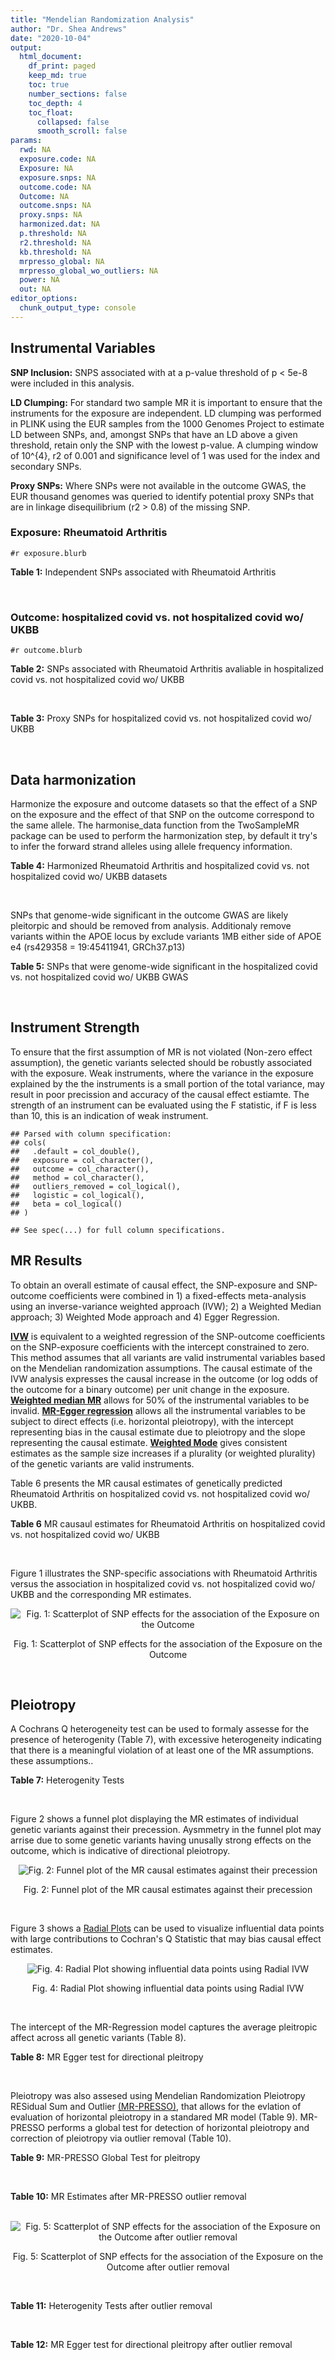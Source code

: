 ```yaml
---
title: "Mendelian Randomization Analysis"
author: "Dr. Shea Andrews"
date: "2020-10-04"
output:
  html_document:
    df_print: paged
    keep_md: true
    toc: true
    number_sections: false
    toc_depth: 4
    toc_float:
      collapsed: false
      smooth_scroll: false
params:
  rwd: NA
  exposure.code: NA
  Exposure: NA
  exposure.snps: NA
  outcome.code: NA
  Outcome: NA
  outcome.snps: NA
  proxy.snps: NA
  harmonized.dat: NA
  p.threshold: NA
  r2.threshold: NA
  kb.threshold: NA
  mrpresso_global: NA
  mrpresso_global_wo_outliers: NA
  power: NA
  out: NA
editor_options:
  chunk_output_type: console
---
```







## Instrumental Variables
**SNP Inclusion:** SNPS associated with at a p-value threshold of p < 5e-8 were included in this analysis.
<br>

**LD Clumping:** For standard two sample MR it is important to ensure that the instruments for the exposure are independent. LD clumping was performed in PLINK using the EUR samples from the 1000 Genomes Project to estimate LD between SNPs, and, amongst SNPs that have an LD above a given threshold, retain only the SNP with the lowest p-value. A clumping window of 10^{4}, r2 of 0.001 and significance level of 1 was used for the index and secondary SNPs.
<br>

**Proxy SNPs:** Where SNPs were not available in the outcome GWAS, the EUR thousand genomes was queried to identify potential proxy SNPs that are in linkage disequilibrium (r2 > 0.8) of the missing SNP.
<br>

### Exposure: Rheumatoid Arthritis
`#r exposure.blurb`
<br>

**Table 1:** Independent SNPs associated with Rheumatoid Arthritis
<div data-pagedtable="false">
  <script data-pagedtable-source type="application/json">
{"columns":[{"label":["SNP"],"name":[1],"type":["chr"],"align":["left"]},{"label":["CHROM"],"name":[2],"type":["dbl"],"align":["right"]},{"label":["POS"],"name":[3],"type":["dbl"],"align":["right"]},{"label":["REF"],"name":[4],"type":["chr"],"align":["left"]},{"label":["ALT"],"name":[5],"type":["chr"],"align":["left"]},{"label":["AF"],"name":[6],"type":["dbl"],"align":["right"]},{"label":["BETA"],"name":[7],"type":["dbl"],"align":["right"]},{"label":["SE"],"name":[8],"type":["dbl"],"align":["right"]},{"label":["Z"],"name":[9],"type":["dbl"],"align":["right"]},{"label":["P"],"name":[10],"type":["dbl"],"align":["right"]},{"label":["N"],"name":[11],"type":["dbl"],"align":["right"]},{"label":["TRAIT"],"name":[12],"type":["chr"],"align":["left"]}],"data":[{"1":"rs187786174","2":"1","3":"2523811","4":"G","5":"A","6":"0.0204778","7":"-0.11653382","8":"0.015306122","9":"-7.613543","10":"2.2e-10","11":"58284","12":"Rheumatoid_Arthritis"},{"1":"rs2240336","2":"1","3":"17674402","4":"C","5":"T","6":"0.3954930","7":"-0.10536052","8":"0.015306122","9":"-6.883554","10":"1.4e-09","11":"58284","12":"Rheumatoid_Arthritis"},{"1":"rs28411352","2":"1","3":"38278579","4":"C","5":"T","6":"0.2434500","7":"0.10436002","8":"0.022959184","9":"4.545458","10":"5.2e-09","11":"58284","12":"Rheumatoid_Arthritis"},{"1":"rs2476601","2":"1","3":"114377568","4":"A","5":"G","6":"0.8679250","7":"-0.59332700","8":"0.043367347","9":"-13.681400","10":"1.6e-149","11":"58284","12":"Rheumatoid_Arthritis"},{"1":"rs61828284","2":"1","3":"173299743","4":"C","5":"T","6":"0.0550693","7":"-0.19845094","8":"0.028061224","9":"-7.072070","10":"8.7e-09","11":"58284","12":"Rheumatoid_Arthritis"},{"1":"rs34695944","2":"2","3":"61124850","4":"T","5":"C","6":"0.3807150","7":"0.11653400","8":"0.015306122","9":"7.613540","10":"4.4e-14","11":"58284","12":"Rheumatoid_Arthritis"},{"1":"rs2661798","2":"2","3":"65635688","4":"A","5":"T","6":"0.3834450","7":"0.09431070","8":"0.015306122","9":"6.161630","10":"1.1e-09","11":"58284","12":"Rheumatoid_Arthritis"},{"1":"rs9653442","2":"2","3":"100825367","4":"C","5":"T","6":"0.5316020","7":"-0.10536052","8":"0.015306122","9":"-6.883554","10":"3.6e-12","11":"58284","12":"Rheumatoid_Arthritis"},{"1":"rs13426947","2":"2","3":"191933254","4":"G","5":"A","6":"0.1827410","7":"0.13102826","8":"0.022959184","9":"5.707009","10":"2.4e-12","11":"58284","12":"Rheumatoid_Arthritis"},{"1":"rs3087243","2":"2","3":"204738919","4":"G","5":"A","6":"0.3997100","7":"-0.13926207","8":"0.015306122","9":"-9.098455","10":"9.2e-20","11":"58284","12":"Rheumatoid_Arthritis"},{"1":"rs4452313","2":"3","3":"17047032","4":"A","5":"T","6":"0.2911230","7":"0.10536100","8":"0.015306122","9":"6.883550","10":"2.7e-10","11":"58284","12":"Rheumatoid_Arthritis"},{"1":"rs9310852","2":"3","3":"27784997","4":"A","5":"G","6":"0.4663500","7":"0.08338160","8":"0.015306122","9":"5.447600","10":"3.2e-08","11":"58284","12":"Rheumatoid_Arthritis"},{"1":"rs73081554","2":"3","3":"58302935","4":"C","5":"T","6":"0.0746377","7":"0.16551444","8":"0.035714286","9":"4.634404","10":"4.7e-08","11":"58284","12":"Rheumatoid_Arthritis"},{"1":"rs34046593","2":"4","3":"26111593","4":"G","5":"A","6":"0.2991580","7":"0.13976194","8":"0.020408163","9":"6.848335","10":"9.2e-17","11":"58284","12":"Rheumatoid_Arthritis"},{"1":"rs7731626","2":"5","3":"55444683","4":"G","5":"A","6":"0.3155110","7":"-0.19845094","8":"0.017857143","9":"-11.113253","10":"7.9e-23","11":"58284","12":"Rheumatoid_Arthritis"},{"1":"rs2561477","2":"5","3":"102608924","4":"G","5":"A","6":"0.3092130","7":"-0.10536052","8":"0.015306122","9":"-6.883554","10":"5.2e-10","11":"58284","12":"Rheumatoid_Arthritis"},{"1":"rs75599496","2":"6","3":"29205139","4":"G","5":"A","6":"0.0732724","7":"0.26236426","8":"0.038265306","9":"6.856453","10":"9.3e-18","11":"58284","12":"Rheumatoid_Arthritis"},{"1":"rs73432769","2":"6","3":"30716170","4":"C","5":"T","6":"0.0184850","7":"0.35065687","8":"0.066326531","9":"5.286827","10":"2.3e-13","11":"58284","12":"Rheumatoid_Arthritis"},{"1":"rs7754520","2":"6","3":"31906505","4":"C","5":"T","6":"0.0691295","7":"-0.57981850","8":"0.017857143","9":"-32.469836","10":"2.5e-75","11":"58284","12":"Rheumatoid_Arthritis"},{"1":"rs9296009","2":"6","3":"32114515","4":"A","5":"T","6":"0.1878170","7":"0.59783700","8":"0.007653061","9":"78.117400","10":"1.0e-250","11":"58284","12":"Rheumatoid_Arthritis"},{"1":"rs2858329","2":"6","3":"32658801","4":"A","5":"G","6":"0.4728350","7":"0.47803600","8":"0.010204082","9":"46.847500","10":"4.9e-204","11":"58284","12":"Rheumatoid_Arthritis"},{"1":"rs9277398","2":"6","3":"33051280","4":"T","5":"C","6":"0.2576700","7":"-0.35065700","8":"0.025510204","9":"-13.745700","10":"1.3e-86","11":"58284","12":"Rheumatoid_Arthritis"},{"1":"rs9277956","2":"6","3":"33211790","4":"G","5":"C","6":"0.1124360","7":"0.24846100","8":"0.017857143","9":"13.913800","10":"1.1e-32","11":"58284","12":"Rheumatoid_Arthritis"},{"1":"rs3799963","2":"6","3":"44231479","4":"G","5":"C","6":"0.0456204","7":"0.28768200","8":"0.038265306","9":"7.518090","10":"3.3e-08","11":"58284","12":"Rheumatoid_Arthritis"},{"1":"rs17264332","2":"6","3":"138005515","4":"A","5":"G","6":"0.2031930","7":"0.16251900","8":"0.015306122","9":"10.617900","10":"7.1e-19","11":"58284","12":"Rheumatoid_Arthritis"},{"1":"rs212389","2":"6","3":"159489791","4":"G","5":"A","6":"0.6965900","7":"0.09531018","8":"0.017857143","9":"5.337370","10":"1.1e-09","11":"58284","12":"Rheumatoid_Arthritis"},{"1":"rs1571878","2":"6","3":"167540842","4":"C","5":"T","6":"0.5631370","7":"-0.11653382","8":"0.012755102","9":"-9.136251","10":"4.9e-15","11":"58284","12":"Rheumatoid_Arthritis"},{"1":"rs3778753","2":"7","3":"128580042","4":"A","5":"G","6":"0.4340900","7":"0.11653400","8":"0.012755102","9":"9.136250","10":"4.2e-12","11":"58284","12":"Rheumatoid_Arthritis"},{"1":"rs11574914","2":"9","3":"34710338","4":"G","5":"A","6":"0.2992700","7":"0.12221763","8":"0.017857143","9":"6.844187","10":"1.5e-13","11":"58284","12":"Rheumatoid_Arthritis"},{"1":"rs10985070","2":"9","3":"123636121","4":"C","5":"A","6":"0.5272530","7":"-0.08338161","8":"0.015306122","9":"-5.447598","10":"1.7e-08","11":"58284","12":"Rheumatoid_Arthritis"},{"1":"rs706778","2":"10","3":"6098949","4":"C","5":"T","6":"0.4382760","7":"0.10436002","8":"0.017857143","9":"5.844161","10":"7.1e-12","11":"58284","12":"Rheumatoid_Arthritis"},{"1":"rs537544","2":"10","3":"8108382","4":"C","5":"T","6":"0.6293170","7":"-0.11653382","8":"0.015306122","9":"-7.613543","10":"8.0e-11","11":"58284","12":"Rheumatoid_Arthritis"},{"1":"rs12764378","2":"10","3":"63800004","4":"G","5":"A","6":"0.1825770","7":"0.13102826","8":"0.020408163","9":"6.420385","10":"1.9e-13","11":"58284","12":"Rheumatoid_Arthritis"},{"1":"rs10790268","2":"11","3":"118729391","4":"A","5":"G","6":"0.7762200","7":"0.16251900","8":"0.017857143","9":"9.101060","10":"3.3e-15","11":"58284","12":"Rheumatoid_Arthritis"},{"1":"rs9603608","2":"13","3":"40318819","4":"A","5":"C","6":"0.3852190","7":"-0.10436000","8":"0.017857143","9":"-5.844160","10":"7.6e-11","11":"58284","12":"Rheumatoid_Arthritis"},{"1":"rs8032939","2":"15","3":"38834033","4":"T","5":"C","6":"0.2649730","7":"0.11653400","8":"0.015306122","9":"7.613540","10":"2.4e-12","11":"58284","12":"Rheumatoid_Arthritis"},{"1":"rs8026898","2":"15","3":"69991417","4":"G","5":"A","6":"0.2595490","7":"0.14842001","8":"0.017857143","9":"8.311520","10":"2.4e-17","11":"58284","12":"Rheumatoid_Arthritis"},{"1":"rs13330176","2":"16","3":"86019087","4":"T","5":"A","6":"0.2022250","7":"0.11332869","8":"0.022959184","9":"4.936094","10":"9.0e-09","11":"58284","12":"Rheumatoid_Arthritis"},{"1":"rs59716545","2":"17","3":"38031857","4":"T","5":"G","6":"0.4167600","7":"0.09431070","8":"0.015306122","9":"6.161630","10":"2.0e-09","11":"58284","12":"Rheumatoid_Arthritis"},{"1":"rs592390","2":"18","3":"12822314","4":"T","5":"C","6":"0.4455140","7":"-0.09531020","8":"0.017857143","9":"-5.337370","10":"3.8e-09","11":"58284","12":"Rheumatoid_Arthritis"},{"1":"rs74956615","2":"19","3":"10427721","4":"T","5":"A","6":"0.0428850","7":"-0.37106368","8":"0.033163265","9":"-11.188997","10":"3.3e-16","11":"58284","12":"Rheumatoid_Arthritis"},{"1":"rs4239702","2":"20","3":"44749251","4":"T","5":"C","6":"0.7548950","7":"0.13926200","8":"0.015306122","9":"9.098460","10":"4.2e-14","11":"58284","12":"Rheumatoid_Arthritis"},{"1":"rs8133843","2":"21","3":"36738242","4":"G","5":"A","6":"0.6307830","7":"0.09531018","8":"0.020408163","9":"4.670199","10":"6.0e-09","11":"58284","12":"Rheumatoid_Arthritis"},{"1":"rs225433","2":"21","3":"43809418","4":"C","5":"G","6":"0.2398330","7":"-0.12783337","8":"0.020408163","9":"-6.263835","10":"1.8e-08","11":"58284","12":"Rheumatoid_Arthritis"},{"1":"rs2069235","2":"22","3":"39747780","4":"G","5":"A","6":"0.3169090","7":"0.10436002","8":"0.017857143","9":"5.844161","10":"3.0e-10","11":"58284","12":"Rheumatoid_Arthritis"}],"options":{"columns":{"min":{},"max":[10]},"rows":{"min":[10],"max":[10]},"pages":{}}}
  </script>
</div>
<br>

### Outcome: hospitalized covid vs. not hospitalized covid wo/ UKBB
`#r outcome.blurb`
<br>

**Table 2:** SNPs associated with Rheumatoid Arthritis avaliable in hospitalized covid vs. not hospitalized covid wo/ UKBB
<div data-pagedtable="false">
  <script data-pagedtable-source type="application/json">
{"columns":[{"label":["SNP"],"name":[1],"type":["chr"],"align":["left"]},{"label":["CHROM"],"name":[2],"type":["dbl"],"align":["right"]},{"label":["POS"],"name":[3],"type":["dbl"],"align":["right"]},{"label":["REF"],"name":[4],"type":["chr"],"align":["left"]},{"label":["ALT"],"name":[5],"type":["chr"],"align":["left"]},{"label":["AF"],"name":[6],"type":["dbl"],"align":["right"]},{"label":["BETA"],"name":[7],"type":["dbl"],"align":["right"]},{"label":["SE"],"name":[8],"type":["dbl"],"align":["right"]},{"label":["Z"],"name":[9],"type":["dbl"],"align":["right"]},{"label":["P"],"name":[10],"type":["dbl"],"align":["right"]},{"label":["N"],"name":[11],"type":["dbl"],"align":["right"]},{"label":["TRAIT"],"name":[12],"type":["chr"],"align":["left"]}],"data":[{"1":"rs2240336","2":"1","3":"17674402","4":"C","5":"T","6":"0.3954930","7":"-0.1141200","8":"0.16305","9":"-0.699908004","10":"0.4840000","11":"2","12":"COVID:_hospitalized_vs._not_hospitalized__woUKBB"},{"1":"rs28411352","2":"1","3":"38278579","4":"C","5":"T","6":"0.2434500","7":"-0.2128500","8":"0.17290","9":"-1.231058415","10":"0.2183000","11":"2","12":"COVID:_hospitalized_vs._not_hospitalized__woUKBB"},{"1":"rs2476601","2":"1","3":"114377568","4":"A","5":"G","6":"0.8679250","7":"-0.0715930","8":"0.23120","9":"-0.309658304","10":"0.7568000","11":"2","12":"COVID:_hospitalized_vs._not_hospitalized__woUKBB"},{"1":"rs61828284","2":"1","3":"173299743","4":"C","5":"T","6":"0.0550693","7":"0.1629600","8":"0.29920","9":"0.544652406","10":"0.5860000","11":"2","12":"COVID:_hospitalized_vs._not_hospitalized__woUKBB"},{"1":"rs34695944","2":"2","3":"61124850","4":"T","5":"C","6":"0.3807150","7":"0.1364900","8":"0.15607","9":"0.874543474","10":"0.3818000","11":"2","12":"COVID:_hospitalized_vs._not_hospitalized__woUKBB"},{"1":"rs2661798","2":"2","3":"65635688","4":"A","5":"T","6":"0.3834450","7":"0.1969500","8":"0.15375","9":"1.280975610","10":"0.2002000","11":"2","12":"COVID:_hospitalized_vs._not_hospitalized__woUKBB"},{"1":"rs9653442","2":"2","3":"100825367","4":"C","5":"T","6":"0.5316020","7":"0.1018700","8":"0.14861","9":"0.685485499","10":"0.4931000","11":"2","12":"COVID:_hospitalized_vs._not_hospitalized__woUKBB"},{"1":"rs13426947","2":"2","3":"191933254","4":"G","5":"A","6":"0.1827410","7":"0.1763500","8":"0.19108","9":"0.922911869","10":"0.3561000","11":"2","12":"COVID:_hospitalized_vs._not_hospitalized__woUKBB"},{"1":"rs3087243","2":"2","3":"204738919","4":"G","5":"A","6":"0.3997100","7":"-0.0036448","8":"0.15317","9":"-0.023795782","10":"0.9810000","11":"2","12":"COVID:_hospitalized_vs._not_hospitalized__woUKBB"},{"1":"rs4452313","2":"3","3":"17047032","4":"A","5":"T","6":"0.2911230","7":"-0.2030100","8":"0.17788","9":"-1.141275017","10":"0.2538000","11":"2","12":"COVID:_hospitalized_vs._not_hospitalized__woUKBB"},{"1":"rs9310852","2":"3","3":"27784997","4":"A","5":"G","6":"0.4663500","7":"-0.1627600","8":"0.15603","9":"-1.043132731","10":"0.2969000","11":"2","12":"COVID:_hospitalized_vs._not_hospitalized__woUKBB"},{"1":"rs73081554","2":"3","3":"58302935","4":"C","5":"T","6":"0.0746377","7":"-0.4647400","8":"0.30907","9":"-1.503672307","10":"0.1327000","11":"2","12":"COVID:_hospitalized_vs._not_hospitalized__woUKBB"},{"1":"rs34046593","2":"4","3":"26111593","4":"G","5":"A","6":"0.2991580","7":"-0.1044000","8":"0.17214","9":"-0.606483095","10":"0.5442000","11":"2","12":"COVID:_hospitalized_vs._not_hospitalized__woUKBB"},{"1":"rs7731626","2":"5","3":"55444683","4":"G","5":"A","6":"0.3155110","7":"-0.1038900","8":"0.16392","9":"-0.633784773","10":"0.5262000","11":"2","12":"COVID:_hospitalized_vs._not_hospitalized__woUKBB"},{"1":"rs2561477","2":"5","3":"102608924","4":"G","5":"A","6":"0.3092130","7":"0.0063294","8":"0.17358","9":"0.036463878","10":"0.9709000","11":"2","12":"COVID:_hospitalized_vs._not_hospitalized__woUKBB"},{"1":"rs75599496","2":"6","3":"29205139","4":"G","5":"A","6":"0.0732724","7":"0.0863290","8":"0.30841","9":"0.279916345","10":"0.7795000","11":"2","12":"COVID:_hospitalized_vs._not_hospitalized__woUKBB"},{"1":"rs73432769","2":"6","3":"30716170","4":"C","5":"T","6":"0.0184850","7":"-0.1752800","8":"0.65255","9":"-0.268607770","10":"0.7882000","11":"2","12":"COVID:_hospitalized_vs._not_hospitalized__woUKBB"},{"1":"rs7754520","2":"6","3":"31906505","4":"C","5":"T","6":"0.0691295","7":"0.9853000","8":"0.25665","9":"3.839080460","10":"0.0001235","11":"2","12":"COVID:_hospitalized_vs._not_hospitalized__woUKBB"},{"1":"rs9296009","2":"6","3":"32114515","4":"A","5":"T","6":"0.1878170","7":"0.0655010","8":"0.19049","9":"0.343855320","10":"0.7309000","11":"2","12":"COVID:_hospitalized_vs._not_hospitalized__woUKBB"},{"1":"rs9277398","2":"6","3":"33051280","4":"T","5":"C","6":"0.2576700","7":"0.0453870","8":"0.16430","9":"0.276244674","10":"0.7824000","11":"2","12":"COVID:_hospitalized_vs._not_hospitalized__woUKBB"},{"1":"rs3799963","2":"6","3":"44231479","4":"G","5":"C","6":"0.0456204","7":"-0.0010140","8":"0.33855","9":"-0.002995126","10":"0.9976000","11":"2","12":"COVID:_hospitalized_vs._not_hospitalized__woUKBB"},{"1":"rs17264332","2":"6","3":"138005515","4":"A","5":"G","6":"0.2031930","7":"0.0121570","8":"0.20900","9":"0.058167464","10":"0.9536000","11":"2","12":"COVID:_hospitalized_vs._not_hospitalized__woUKBB"},{"1":"rs212389","2":"6","3":"159489791","4":"G","5":"A","6":"0.6965900","7":"0.1457600","8":"0.15438","9":"0.944163752","10":"0.3451000","11":"2","12":"COVID:_hospitalized_vs._not_hospitalized__woUKBB"},{"1":"rs1571878","2":"6","3":"167540842","4":"C","5":"T","6":"0.5631370","7":"0.0904970","8":"0.14862","9":"0.608915355","10":"0.5426000","11":"2","12":"COVID:_hospitalized_vs._not_hospitalized__woUKBB"},{"1":"rs3778753","2":"7","3":"128580042","4":"A","5":"G","6":"0.4340900","7":"-0.1175400","8":"0.14722","9":"-0.798396957","10":"0.4247000","11":"2","12":"COVID:_hospitalized_vs._not_hospitalized__woUKBB"},{"1":"rs11574914","2":"9","3":"34710338","4":"G","5":"A","6":"0.2992700","7":"0.0333690","8":"0.16263","9":"0.205183545","10":"0.8374000","11":"2","12":"COVID:_hospitalized_vs._not_hospitalized__woUKBB"},{"1":"rs10985070","2":"9","3":"123636121","4":"C","5":"A","6":"0.5272530","7":"0.0227100","8":"0.15082","9":"0.150576847","10":"0.8803000","11":"2","12":"COVID:_hospitalized_vs._not_hospitalized__woUKBB"},{"1":"rs706778","2":"10","3":"6098949","4":"C","5":"T","6":"0.4382760","7":"-0.3117400","8":"0.15637","9":"-1.993604911","10":"0.0461900","11":"2","12":"COVID:_hospitalized_vs._not_hospitalized__woUKBB"},{"1":"rs537544","2":"10","3":"8108382","4":"C","5":"T","6":"0.6293170","7":"0.1196200","8":"0.15772","9":"0.758432665","10":"0.4482000","11":"2","12":"COVID:_hospitalized_vs._not_hospitalized__woUKBB"},{"1":"rs12764378","2":"10","3":"63800004","4":"G","5":"A","6":"0.1825770","7":"0.2403500","8":"0.19143","9":"1.255550332","10":"0.2093000","11":"2","12":"COVID:_hospitalized_vs._not_hospitalized__woUKBB"},{"1":"rs10790268","2":"11","3":"118729391","4":"A","5":"G","6":"0.7762200","7":"-0.2612000","8":"0.19833","9":"-1.316996924","10":"0.1878000","11":"2","12":"COVID:_hospitalized_vs._not_hospitalized__woUKBB"},{"1":"rs9603608","2":"13","3":"40318819","4":"A","5":"C","6":"0.3852190","7":"-0.0541260","8":"0.17053","9":"-0.317398698","10":"0.7509000","11":"2","12":"COVID:_hospitalized_vs._not_hospitalized__woUKBB"},{"1":"rs8032939","2":"15","3":"38834033","4":"T","5":"C","6":"0.2649730","7":"-0.0604700","8":"0.18263","9":"-0.331106609","10":"0.7406000","11":"2","12":"COVID:_hospitalized_vs._not_hospitalized__woUKBB"},{"1":"rs8026898","2":"15","3":"69991417","4":"G","5":"A","6":"0.2595490","7":"0.0702600","8":"0.17771","9":"0.395363232","10":"0.6926000","11":"2","12":"COVID:_hospitalized_vs._not_hospitalized__woUKBB"},{"1":"rs13330176","2":"16","3":"86019087","4":"T","5":"A","6":"0.2022250","7":"0.1005300","8":"0.18370","9":"0.547250953","10":"0.5842000","11":"2","12":"COVID:_hospitalized_vs._not_hospitalized__woUKBB"},{"1":"rs592390","2":"18","3":"12822314","4":"T","5":"C","6":"0.4455140","7":"0.1467300","8":"0.15482","9":"0.947745769","10":"0.3433000","11":"2","12":"COVID:_hospitalized_vs._not_hospitalized__woUKBB"},{"1":"rs4239702","2":"20","3":"44749251","4":"T","5":"C","6":"0.7548950","7":"0.0737910","8":"0.18435","9":"0.400276648","10":"0.6890000","11":"2","12":"COVID:_hospitalized_vs._not_hospitalized__woUKBB"},{"1":"rs8133843","2":"21","3":"36738242","4":"G","5":"A","6":"0.6307830","7":"0.2466900","8":"0.16088","9":"1.533378916","10":"0.1252000","11":"2","12":"COVID:_hospitalized_vs._not_hospitalized__woUKBB"},{"1":"rs225433","2":"21","3":"43809418","4":"C","5":"G","6":"0.2398330","7":"0.2635900","8":"0.18421","9":"1.430921231","10":"0.1525000","11":"2","12":"COVID:_hospitalized_vs._not_hospitalized__woUKBB"},{"1":"rs2069235","2":"22","3":"39747780","4":"G","5":"A","6":"0.3169090","7":"-0.0377580","8":"0.16495","9":"-0.228905729","10":"0.8189000","11":"2","12":"COVID:_hospitalized_vs._not_hospitalized__woUKBB"},{"1":"rs187786174","2":"NA","3":"NA","4":"NA","5":"NA","6":"NA","7":"NA","8":"NA","9":"NA","10":"NA","11":"NA","12":"NA"},{"1":"rs2858329","2":"NA","3":"NA","4":"NA","5":"NA","6":"NA","7":"NA","8":"NA","9":"NA","10":"NA","11":"NA","12":"NA"},{"1":"rs9277956","2":"NA","3":"NA","4":"NA","5":"NA","6":"NA","7":"NA","8":"NA","9":"NA","10":"NA","11":"NA","12":"NA"},{"1":"rs59716545","2":"NA","3":"NA","4":"NA","5":"NA","6":"NA","7":"NA","8":"NA","9":"NA","10":"NA","11":"NA","12":"NA"},{"1":"rs74956615","2":"NA","3":"NA","4":"NA","5":"NA","6":"NA","7":"NA","8":"NA","9":"NA","10":"NA","11":"NA","12":"NA"}],"options":{"columns":{"min":{},"max":[10]},"rows":{"min":[10],"max":[10]},"pages":{}}}
  </script>
</div>
<br>

**Table 3:** Proxy SNPs for hospitalized covid vs. not hospitalized covid wo/ UKBB
<div data-pagedtable="false">
  <script data-pagedtable-source type="application/json">
{"columns":[{"label":["target_snp"],"name":[1],"type":["chr"],"align":["left"]},{"label":["proxy_snp"],"name":[2],"type":["chr"],"align":["left"]},{"label":["ld.r2"],"name":[3],"type":["dbl"],"align":["right"]},{"label":["Dprime"],"name":[4],"type":["dbl"],"align":["right"]},{"label":["PHASE"],"name":[5],"type":["chr"],"align":["left"]},{"label":["X12"],"name":[6],"type":["lgl"],"align":["right"]},{"label":["CHROM"],"name":[7],"type":["dbl"],"align":["right"]},{"label":["POS"],"name":[8],"type":["dbl"],"align":["right"]},{"label":["REF.proxy"],"name":[9],"type":["chr"],"align":["left"]},{"label":["ALT.proxy"],"name":[10],"type":["chr"],"align":["left"]},{"label":["AF"],"name":[11],"type":["dbl"],"align":["right"]},{"label":["BETA"],"name":[12],"type":["dbl"],"align":["right"]},{"label":["SE"],"name":[13],"type":["dbl"],"align":["right"]},{"label":["Z"],"name":[14],"type":["dbl"],"align":["right"]},{"label":["P"],"name":[15],"type":["dbl"],"align":["right"]},{"label":["N"],"name":[16],"type":["dbl"],"align":["right"]},{"label":["TRAIT"],"name":[17],"type":["chr"],"align":["left"]},{"label":["ref"],"name":[18],"type":["chr"],"align":["left"]},{"label":["ref.proxy"],"name":[19],"type":["chr"],"align":["left"]},{"label":["alt"],"name":[20],"type":["chr"],"align":["left"]},{"label":["alt.proxy"],"name":[21],"type":["chr"],"align":["left"]},{"label":["ALT"],"name":[22],"type":["chr"],"align":["left"]},{"label":["REF"],"name":[23],"type":["chr"],"align":["left"]},{"label":["proxy.outcome"],"name":[24],"type":["lgl"],"align":["right"]}],"data":[{"1":"rs187786174","2":"rs745368","3":"0.990767","4":"1.000000","5":"AT/GC","6":"NA","7":"1","8":"2524205","9":"C","10":"T","11":"0.3149110","12":"0.10819","13":"0.15679","14":"0.6900313","15":"0.4902","16":"2","17":"COVID:_hospitalized_vs._not_hospitalized__woUKBB","18":"A","19":"T","20":"G","21":"C","22":"A","23":"G","24":"TRUE"},{"1":"rs2858329","2":"rs9275101","3":"0.988131","4":"1.000000","5":"AG/GA","6":"NA","7":"6","8":"32649355","9":"G","10":"A","11":"0.4798530","12":"-0.13568","13":"0.16230","14":"-0.8359827","15":"0.4032","16":"2","17":"COVID:_hospitalized_vs._not_hospitalized__woUKBB","18":"A","19":"G","20":"G","21":"A","22":"G","23":"A","24":"TRUE"},{"1":"rs9277956","2":"rs9277958","3":"1.000000","4":"1.000000","5":"CA/GG","6":"NA","7":"6","8":"33212446","9":"G","10":"A","11":"0.1185110","12":"0.14226","13":"0.24943","14":"0.5703404","15":"0.5685","16":"2","17":"COVID:_hospitalized_vs._not_hospitalized__woUKBB","18":"C","19":"A","20":"G","21":"G","22":"C","23":"G","24":"TRUE"},{"1":"rs59716545","2":"rs11557466","3":"0.992053","4":"1.000000","5":"GT/TC","6":"NA","7":"17","8":"38024626","9":"C","10":"T","11":"0.4381650","12":"0.16353","13":"0.14908","14":"1.0969278","15":"0.2727","16":"2","17":"COVID:_hospitalized_vs._not_hospitalized__woUKBB","18":"G","19":"T","20":"T","21":"C","22":"G","23":"T","24":"TRUE"},{"1":"rs74956615","2":"rs34536443","3":"0.832871","4":"0.928695","5":"AC/TG","6":"NA","7":"19","8":"10463118","9":"G","10":"C","11":"0.0369699","12":"0.41705","13":"0.36983","14":"1.1276803","15":"0.2595","16":"2","17":"COVID:_hospitalized_vs._not_hospitalized__woUKBB","18":"A","19":"C","20":"T","21":"G","22":"A","23":"T","24":"TRUE"}],"options":{"columns":{"min":{},"max":[10]},"rows":{"min":[10],"max":[10]},"pages":{}}}
  </script>
</div>
<br>

## Data harmonization
Harmonize the exposure and outcome datasets so that the effect of a SNP on the exposure and the effect of that SNP on the outcome correspond to the same allele. The harmonise_data function from the TwoSampleMR package can be used to perform the harmonization step, by default it try's to infer the forward strand alleles using allele frequency information.
<br>

**Table 4:** Harmonized Rheumatoid Arthritis and hospitalized covid vs. not hospitalized covid wo/ UKBB datasets
<div data-pagedtable="false">
  <script data-pagedtable-source type="application/json">
{"columns":[{"label":["SNP"],"name":[1],"type":["chr"],"align":["left"]},{"label":["effect_allele.exposure"],"name":[2],"type":["chr"],"align":["left"]},{"label":["other_allele.exposure"],"name":[3],"type":["chr"],"align":["left"]},{"label":["effect_allele.outcome"],"name":[4],"type":["chr"],"align":["left"]},{"label":["other_allele.outcome"],"name":[5],"type":["chr"],"align":["left"]},{"label":["beta.exposure"],"name":[6],"type":["dbl"],"align":["right"]},{"label":["beta.outcome"],"name":[7],"type":["dbl"],"align":["right"]},{"label":["eaf.exposure"],"name":[8],"type":["dbl"],"align":["right"]},{"label":["eaf.outcome"],"name":[9],"type":["dbl"],"align":["right"]},{"label":["remove"],"name":[10],"type":["lgl"],"align":["right"]},{"label":["palindromic"],"name":[11],"type":["lgl"],"align":["right"]},{"label":["ambiguous"],"name":[12],"type":["lgl"],"align":["right"]},{"label":["id.outcome"],"name":[13],"type":["chr"],"align":["left"]},{"label":["chr.outcome"],"name":[14],"type":["dbl"],"align":["right"]},{"label":["pos.outcome"],"name":[15],"type":["dbl"],"align":["right"]},{"label":["se.outcome"],"name":[16],"type":["dbl"],"align":["right"]},{"label":["z.outcome"],"name":[17],"type":["dbl"],"align":["right"]},{"label":["pval.outcome"],"name":[18],"type":["dbl"],"align":["right"]},{"label":["samplesize.outcome"],"name":[19],"type":["dbl"],"align":["right"]},{"label":["outcome"],"name":[20],"type":["chr"],"align":["left"]},{"label":["mr_keep.outcome"],"name":[21],"type":["lgl"],"align":["right"]},{"label":["pval_origin.outcome"],"name":[22],"type":["chr"],"align":["left"]},{"label":["chr.exposure"],"name":[23],"type":["dbl"],"align":["right"]},{"label":["pos.exposure"],"name":[24],"type":["dbl"],"align":["right"]},{"label":["se.exposure"],"name":[25],"type":["dbl"],"align":["right"]},{"label":["z.exposure"],"name":[26],"type":["dbl"],"align":["right"]},{"label":["pval.exposure"],"name":[27],"type":["dbl"],"align":["right"]},{"label":["samplesize.exposure"],"name":[28],"type":["dbl"],"align":["right"]},{"label":["exposure"],"name":[29],"type":["chr"],"align":["left"]},{"label":["mr_keep.exposure"],"name":[30],"type":["lgl"],"align":["right"]},{"label":["pval_origin.exposure"],"name":[31],"type":["chr"],"align":["left"]},{"label":["id.exposure"],"name":[32],"type":["chr"],"align":["left"]},{"label":["action"],"name":[33],"type":["dbl"],"align":["right"]},{"label":["mr_keep"],"name":[34],"type":["lgl"],"align":["right"]},{"label":["pt"],"name":[35],"type":["dbl"],"align":["right"]},{"label":["pleitropy_keep"],"name":[36],"type":["lgl"],"align":["right"]},{"label":["mrpresso_RSSobs"],"name":[37],"type":["lgl"],"align":["right"]},{"label":["mrpresso_pval"],"name":[38],"type":["lgl"],"align":["right"]},{"label":["mrpresso_keep"],"name":[39],"type":["lgl"],"align":["right"]}],"data":[{"1":"rs10790268","2":"G","3":"A","4":"G","5":"A","6":"0.16251900","7":"-0.2612000","8":"0.7762200","9":"0.7762200","10":"FALSE","11":"FALSE","12":"FALSE","13":"siN69X","14":"11","15":"118729391","16":"0.19833","17":"-1.316996924","18":"0.1878000","19":"2","20":"covidhgi2020anaB1v2woUKBB","21":"TRUE","22":"reported","23":"11","24":"118729391","25":"0.017857143","26":"9.101060","27":"3.3e-15","28":"58284","29":"Okada2014rartis","30":"TRUE","31":"reported","32":"eBrotz","33":"2","34":"TRUE","35":"5e-08","36":"TRUE","37":"NA","38":"NA","39":"TRUE"},{"1":"rs10985070","2":"A","3":"C","4":"A","5":"C","6":"-0.08338161","7":"0.0227100","8":"0.5272530","9":"0.5272530","10":"FALSE","11":"FALSE","12":"FALSE","13":"siN69X","14":"9","15":"123636121","16":"0.15082","17":"0.150576847","18":"0.8803000","19":"2","20":"covidhgi2020anaB1v2woUKBB","21":"TRUE","22":"reported","23":"9","24":"123636121","25":"0.015306122","26":"-5.447598","27":"1.7e-08","28":"58284","29":"Okada2014rartis","30":"TRUE","31":"reported","32":"eBrotz","33":"2","34":"TRUE","35":"5e-08","36":"TRUE","37":"NA","38":"NA","39":"TRUE"},{"1":"rs11574914","2":"A","3":"G","4":"A","5":"G","6":"0.12221763","7":"0.0333690","8":"0.2992700","9":"0.2992700","10":"FALSE","11":"FALSE","12":"FALSE","13":"siN69X","14":"9","15":"34710338","16":"0.16263","17":"0.205183545","18":"0.8374000","19":"2","20":"covidhgi2020anaB1v2woUKBB","21":"TRUE","22":"reported","23":"9","24":"34710338","25":"0.017857143","26":"6.844187","27":"1.5e-13","28":"58284","29":"Okada2014rartis","30":"TRUE","31":"reported","32":"eBrotz","33":"2","34":"TRUE","35":"5e-08","36":"TRUE","37":"NA","38":"NA","39":"TRUE"},{"1":"rs12764378","2":"A","3":"G","4":"A","5":"G","6":"0.13102826","7":"0.2403500","8":"0.1825770","9":"0.1825770","10":"FALSE","11":"FALSE","12":"FALSE","13":"siN69X","14":"10","15":"63800004","16":"0.19143","17":"1.255550332","18":"0.2093000","19":"2","20":"covidhgi2020anaB1v2woUKBB","21":"TRUE","22":"reported","23":"10","24":"63800004","25":"0.020408163","26":"6.420385","27":"1.9e-13","28":"58284","29":"Okada2014rartis","30":"TRUE","31":"reported","32":"eBrotz","33":"2","34":"TRUE","35":"5e-08","36":"TRUE","37":"NA","38":"NA","39":"TRUE"},{"1":"rs13330176","2":"A","3":"T","4":"A","5":"T","6":"0.11332869","7":"0.1005300","8":"0.2022250","9":"0.2022250","10":"FALSE","11":"TRUE","12":"FALSE","13":"siN69X","14":"16","15":"86019087","16":"0.18370","17":"0.547250953","18":"0.5842000","19":"2","20":"covidhgi2020anaB1v2woUKBB","21":"TRUE","22":"reported","23":"16","24":"86019087","25":"0.022959184","26":"4.936094","27":"9.0e-09","28":"58284","29":"Okada2014rartis","30":"TRUE","31":"reported","32":"eBrotz","33":"2","34":"TRUE","35":"5e-08","36":"TRUE","37":"NA","38":"NA","39":"TRUE"},{"1":"rs13426947","2":"A","3":"G","4":"A","5":"G","6":"0.13102826","7":"0.1763500","8":"0.1827410","9":"0.1827410","10":"FALSE","11":"FALSE","12":"FALSE","13":"siN69X","14":"2","15":"191933254","16":"0.19108","17":"0.922911869","18":"0.3561000","19":"2","20":"covidhgi2020anaB1v2woUKBB","21":"TRUE","22":"reported","23":"2","24":"191933254","25":"0.022959184","26":"5.707009","27":"2.4e-12","28":"58284","29":"Okada2014rartis","30":"TRUE","31":"reported","32":"eBrotz","33":"2","34":"TRUE","35":"5e-08","36":"TRUE","37":"NA","38":"NA","39":"TRUE"},{"1":"rs1571878","2":"T","3":"C","4":"T","5":"C","6":"-0.11653382","7":"0.0904970","8":"0.5631370","9":"0.5631370","10":"FALSE","11":"FALSE","12":"FALSE","13":"siN69X","14":"6","15":"167540842","16":"0.14862","17":"0.608915355","18":"0.5426000","19":"2","20":"covidhgi2020anaB1v2woUKBB","21":"TRUE","22":"reported","23":"6","24":"167540842","25":"0.012755102","26":"-9.136251","27":"4.9e-15","28":"58284","29":"Okada2014rartis","30":"TRUE","31":"reported","32":"eBrotz","33":"2","34":"TRUE","35":"5e-08","36":"TRUE","37":"NA","38":"NA","39":"TRUE"},{"1":"rs17264332","2":"G","3":"A","4":"G","5":"A","6":"0.16251900","7":"0.0121570","8":"0.2031930","9":"0.2031930","10":"FALSE","11":"FALSE","12":"FALSE","13":"siN69X","14":"6","15":"138005515","16":"0.20900","17":"0.058167464","18":"0.9536000","19":"2","20":"covidhgi2020anaB1v2woUKBB","21":"TRUE","22":"reported","23":"6","24":"138005515","25":"0.015306122","26":"10.617900","27":"7.1e-19","28":"58284","29":"Okada2014rartis","30":"TRUE","31":"reported","32":"eBrotz","33":"2","34":"TRUE","35":"5e-08","36":"TRUE","37":"NA","38":"NA","39":"TRUE"},{"1":"rs187786174","2":"A","3":"G","4":"A","5":"G","6":"-0.11653382","7":"0.1081900","8":"0.0204778","9":"0.3149110","10":"FALSE","11":"FALSE","12":"FALSE","13":"siN69X","14":"1","15":"2524205","16":"0.15679","17":"0.690031252","18":"0.4902000","19":"2","20":"covidhgi2020anaB1v2woUKBB","21":"TRUE","22":"reported","23":"1","24":"2523811","25":"0.015306122","26":"-7.613543","27":"2.2e-10","28":"58284","29":"Okada2014rartis","30":"TRUE","31":"reported","32":"eBrotz","33":"2","34":"TRUE","35":"5e-08","36":"TRUE","37":"NA","38":"NA","39":"TRUE"},{"1":"rs2069235","2":"A","3":"G","4":"A","5":"G","6":"0.10436002","7":"-0.0377580","8":"0.3169090","9":"0.3169090","10":"FALSE","11":"FALSE","12":"FALSE","13":"siN69X","14":"22","15":"39747780","16":"0.16495","17":"-0.228905729","18":"0.8189000","19":"2","20":"covidhgi2020anaB1v2woUKBB","21":"TRUE","22":"reported","23":"22","24":"39747780","25":"0.017857143","26":"5.844161","27":"3.0e-10","28":"58284","29":"Okada2014rartis","30":"TRUE","31":"reported","32":"eBrotz","33":"2","34":"TRUE","35":"5e-08","36":"TRUE","37":"NA","38":"NA","39":"TRUE"},{"1":"rs212389","2":"A","3":"G","4":"A","5":"G","6":"0.09531018","7":"0.1457600","8":"0.6965900","9":"0.6965900","10":"FALSE","11":"FALSE","12":"FALSE","13":"siN69X","14":"6","15":"159489791","16":"0.15438","17":"0.944163752","18":"0.3451000","19":"2","20":"covidhgi2020anaB1v2woUKBB","21":"TRUE","22":"reported","23":"6","24":"159489791","25":"0.017857143","26":"5.337370","27":"1.1e-09","28":"58284","29":"Okada2014rartis","30":"TRUE","31":"reported","32":"eBrotz","33":"2","34":"TRUE","35":"5e-08","36":"TRUE","37":"NA","38":"NA","39":"TRUE"},{"1":"rs2240336","2":"T","3":"C","4":"T","5":"C","6":"-0.10536052","7":"-0.1141200","8":"0.3954930","9":"0.3954930","10":"FALSE","11":"FALSE","12":"FALSE","13":"siN69X","14":"1","15":"17674402","16":"0.16305","17":"-0.699908004","18":"0.4840000","19":"2","20":"covidhgi2020anaB1v2woUKBB","21":"TRUE","22":"reported","23":"1","24":"17674402","25":"0.015306122","26":"-6.883554","27":"1.4e-09","28":"58284","29":"Okada2014rartis","30":"TRUE","31":"reported","32":"eBrotz","33":"2","34":"TRUE","35":"5e-08","36":"TRUE","37":"NA","38":"NA","39":"TRUE"},{"1":"rs225433","2":"G","3":"C","4":"G","5":"C","6":"-0.12783337","7":"0.2635900","8":"0.2398330","9":"0.2398330","10":"FALSE","11":"TRUE","12":"FALSE","13":"siN69X","14":"21","15":"43809418","16":"0.18421","17":"1.430921231","18":"0.1525000","19":"2","20":"covidhgi2020anaB1v2woUKBB","21":"TRUE","22":"reported","23":"21","24":"43809418","25":"0.020408163","26":"-6.263835","27":"1.8e-08","28":"58284","29":"Okada2014rartis","30":"TRUE","31":"reported","32":"eBrotz","33":"2","34":"TRUE","35":"5e-08","36":"TRUE","37":"NA","38":"NA","39":"TRUE"},{"1":"rs2476601","2":"G","3":"A","4":"G","5":"A","6":"-0.59332700","7":"-0.0715930","8":"0.8679250","9":"0.8679250","10":"FALSE","11":"FALSE","12":"FALSE","13":"siN69X","14":"1","15":"114377568","16":"0.23120","17":"-0.309658304","18":"0.7568000","19":"2","20":"covidhgi2020anaB1v2woUKBB","21":"TRUE","22":"reported","23":"1","24":"114377568","25":"0.043367347","26":"-13.681400","27":"1.6e-149","28":"58284","29":"Okada2014rartis","30":"TRUE","31":"reported","32":"eBrotz","33":"2","34":"TRUE","35":"5e-08","36":"TRUE","37":"NA","38":"NA","39":"TRUE"},{"1":"rs2561477","2":"A","3":"G","4":"A","5":"G","6":"-0.10536052","7":"0.0063294","8":"0.3092130","9":"0.3092130","10":"FALSE","11":"FALSE","12":"FALSE","13":"siN69X","14":"5","15":"102608924","16":"0.17358","17":"0.036463878","18":"0.9709000","19":"2","20":"covidhgi2020anaB1v2woUKBB","21":"TRUE","22":"reported","23":"5","24":"102608924","25":"0.015306122","26":"-6.883554","27":"5.2e-10","28":"58284","29":"Okada2014rartis","30":"TRUE","31":"reported","32":"eBrotz","33":"2","34":"TRUE","35":"5e-08","36":"TRUE","37":"NA","38":"NA","39":"TRUE"},{"1":"rs2661798","2":"T","3":"A","4":"T","5":"A","6":"0.09431070","7":"0.1969500","8":"0.3834450","9":"0.3834450","10":"FALSE","11":"TRUE","12":"FALSE","13":"siN69X","14":"2","15":"65635688","16":"0.15375","17":"1.280975610","18":"0.2002000","19":"2","20":"covidhgi2020anaB1v2woUKBB","21":"TRUE","22":"reported","23":"2","24":"65635688","25":"0.015306122","26":"6.161630","27":"1.1e-09","28":"58284","29":"Okada2014rartis","30":"TRUE","31":"reported","32":"eBrotz","33":"2","34":"TRUE","35":"5e-08","36":"TRUE","37":"NA","38":"NA","39":"TRUE"},{"1":"rs28411352","2":"T","3":"C","4":"T","5":"C","6":"0.10436002","7":"-0.2128500","8":"0.2434500","9":"0.2434500","10":"FALSE","11":"FALSE","12":"FALSE","13":"siN69X","14":"1","15":"38278579","16":"0.17290","17":"-1.231058415","18":"0.2183000","19":"2","20":"covidhgi2020anaB1v2woUKBB","21":"TRUE","22":"reported","23":"1","24":"38278579","25":"0.022959184","26":"4.545458","27":"5.2e-09","28":"58284","29":"Okada2014rartis","30":"TRUE","31":"reported","32":"eBrotz","33":"2","34":"TRUE","35":"5e-08","36":"TRUE","37":"NA","38":"NA","39":"TRUE"},{"1":"rs2858329","2":"G","3":"A","4":"G","5":"A","6":"0.47803600","7":"-0.1356800","8":"0.4728350","9":"0.4798530","10":"FALSE","11":"FALSE","12":"FALSE","13":"siN69X","14":"6","15":"32649355","16":"0.16230","17":"-0.835982748","18":"0.4032000","19":"2","20":"covidhgi2020anaB1v2woUKBB","21":"TRUE","22":"reported","23":"6","24":"32658801","25":"0.010204082","26":"46.847500","27":"1.0e-200","28":"58284","29":"Okada2014rartis","30":"TRUE","31":"reported","32":"eBrotz","33":"2","34":"TRUE","35":"5e-08","36":"TRUE","37":"NA","38":"NA","39":"TRUE"},{"1":"rs3087243","2":"A","3":"G","4":"A","5":"G","6":"-0.13926207","7":"-0.0036448","8":"0.3997100","9":"0.3997100","10":"FALSE","11":"FALSE","12":"FALSE","13":"siN69X","14":"2","15":"204738919","16":"0.15317","17":"-0.023795782","18":"0.9810000","19":"2","20":"covidhgi2020anaB1v2woUKBB","21":"TRUE","22":"reported","23":"2","24":"204738919","25":"0.015306122","26":"-9.098455","27":"9.2e-20","28":"58284","29":"Okada2014rartis","30":"TRUE","31":"reported","32":"eBrotz","33":"2","34":"TRUE","35":"5e-08","36":"TRUE","37":"NA","38":"NA","39":"TRUE"},{"1":"rs34046593","2":"A","3":"G","4":"A","5":"G","6":"0.13976194","7":"-0.1044000","8":"0.2991580","9":"0.2991580","10":"FALSE","11":"FALSE","12":"FALSE","13":"siN69X","14":"4","15":"26111593","16":"0.17214","17":"-0.606483095","18":"0.5442000","19":"2","20":"covidhgi2020anaB1v2woUKBB","21":"TRUE","22":"reported","23":"4","24":"26111593","25":"0.020408163","26":"6.848335","27":"9.2e-17","28":"58284","29":"Okada2014rartis","30":"TRUE","31":"reported","32":"eBrotz","33":"2","34":"TRUE","35":"5e-08","36":"TRUE","37":"NA","38":"NA","39":"TRUE"},{"1":"rs34695944","2":"C","3":"T","4":"C","5":"T","6":"0.11653400","7":"0.1364900","8":"0.3807150","9":"0.3807150","10":"FALSE","11":"FALSE","12":"FALSE","13":"siN69X","14":"2","15":"61124850","16":"0.15607","17":"0.874543474","18":"0.3818000","19":"2","20":"covidhgi2020anaB1v2woUKBB","21":"TRUE","22":"reported","23":"2","24":"61124850","25":"0.015306122","26":"7.613540","27":"4.4e-14","28":"58284","29":"Okada2014rartis","30":"TRUE","31":"reported","32":"eBrotz","33":"2","34":"TRUE","35":"5e-08","36":"TRUE","37":"NA","38":"NA","39":"TRUE"},{"1":"rs3778753","2":"G","3":"A","4":"G","5":"A","6":"0.11653400","7":"-0.1175400","8":"0.4340900","9":"0.4340900","10":"FALSE","11":"FALSE","12":"FALSE","13":"siN69X","14":"7","15":"128580042","16":"0.14722","17":"-0.798396957","18":"0.4247000","19":"2","20":"covidhgi2020anaB1v2woUKBB","21":"TRUE","22":"reported","23":"7","24":"128580042","25":"0.012755102","26":"9.136250","27":"4.2e-12","28":"58284","29":"Okada2014rartis","30":"TRUE","31":"reported","32":"eBrotz","33":"2","34":"TRUE","35":"5e-08","36":"TRUE","37":"NA","38":"NA","39":"TRUE"},{"1":"rs3799963","2":"C","3":"G","4":"C","5":"G","6":"0.28768200","7":"-0.0010140","8":"0.0456204","9":"0.0456204","10":"FALSE","11":"TRUE","12":"FALSE","13":"siN69X","14":"6","15":"44231479","16":"0.33855","17":"-0.002995126","18":"0.9976000","19":"2","20":"covidhgi2020anaB1v2woUKBB","21":"TRUE","22":"reported","23":"6","24":"44231479","25":"0.038265306","26":"7.518090","27":"3.3e-08","28":"58284","29":"Okada2014rartis","30":"TRUE","31":"reported","32":"eBrotz","33":"2","34":"TRUE","35":"5e-08","36":"TRUE","37":"NA","38":"NA","39":"TRUE"},{"1":"rs4239702","2":"C","3":"T","4":"C","5":"T","6":"0.13926200","7":"0.0737910","8":"0.7548950","9":"0.7548950","10":"FALSE","11":"FALSE","12":"FALSE","13":"siN69X","14":"20","15":"44749251","16":"0.18435","17":"0.400276648","18":"0.6890000","19":"2","20":"covidhgi2020anaB1v2woUKBB","21":"TRUE","22":"reported","23":"20","24":"44749251","25":"0.015306122","26":"9.098460","27":"4.2e-14","28":"58284","29":"Okada2014rartis","30":"TRUE","31":"reported","32":"eBrotz","33":"2","34":"TRUE","35":"5e-08","36":"TRUE","37":"NA","38":"NA","39":"TRUE"},{"1":"rs4452313","2":"T","3":"A","4":"T","5":"A","6":"0.10536100","7":"-0.2030100","8":"0.2911230","9":"0.2911230","10":"FALSE","11":"TRUE","12":"FALSE","13":"siN69X","14":"3","15":"17047032","16":"0.17788","17":"-1.141275017","18":"0.2538000","19":"2","20":"covidhgi2020anaB1v2woUKBB","21":"TRUE","22":"reported","23":"3","24":"17047032","25":"0.015306122","26":"6.883550","27":"2.7e-10","28":"58284","29":"Okada2014rartis","30":"TRUE","31":"reported","32":"eBrotz","33":"2","34":"TRUE","35":"5e-08","36":"TRUE","37":"NA","38":"NA","39":"TRUE"},{"1":"rs537544","2":"T","3":"C","4":"T","5":"C","6":"-0.11653382","7":"0.1196200","8":"0.6293170","9":"0.6293170","10":"FALSE","11":"FALSE","12":"FALSE","13":"siN69X","14":"10","15":"8108382","16":"0.15772","17":"0.758432665","18":"0.4482000","19":"2","20":"covidhgi2020anaB1v2woUKBB","21":"TRUE","22":"reported","23":"10","24":"8108382","25":"0.015306122","26":"-7.613543","27":"8.0e-11","28":"58284","29":"Okada2014rartis","30":"TRUE","31":"reported","32":"eBrotz","33":"2","34":"TRUE","35":"5e-08","36":"TRUE","37":"NA","38":"NA","39":"TRUE"},{"1":"rs592390","2":"C","3":"T","4":"C","5":"T","6":"-0.09531020","7":"0.1467300","8":"0.4455140","9":"0.4455140","10":"FALSE","11":"FALSE","12":"FALSE","13":"siN69X","14":"18","15":"12822314","16":"0.15482","17":"0.947745769","18":"0.3433000","19":"2","20":"covidhgi2020anaB1v2woUKBB","21":"TRUE","22":"reported","23":"18","24":"12822314","25":"0.017857143","26":"-5.337370","27":"3.8e-09","28":"58284","29":"Okada2014rartis","30":"TRUE","31":"reported","32":"eBrotz","33":"2","34":"TRUE","35":"5e-08","36":"TRUE","37":"NA","38":"NA","39":"TRUE"},{"1":"rs59716545","2":"G","3":"T","4":"G","5":"T","6":"0.09431070","7":"0.1635300","8":"0.4167600","9":"0.4381650","10":"FALSE","11":"FALSE","12":"FALSE","13":"siN69X","14":"17","15":"38024626","16":"0.14908","17":"1.096927824","18":"0.2727000","19":"2","20":"covidhgi2020anaB1v2woUKBB","21":"TRUE","22":"reported","23":"17","24":"38031857","25":"0.015306122","26":"6.161630","27":"2.0e-09","28":"58284","29":"Okada2014rartis","30":"TRUE","31":"reported","32":"eBrotz","33":"2","34":"TRUE","35":"5e-08","36":"TRUE","37":"NA","38":"NA","39":"TRUE"},{"1":"rs61828284","2":"T","3":"C","4":"T","5":"C","6":"-0.19845094","7":"0.1629600","8":"0.0550693","9":"0.0550693","10":"FALSE","11":"FALSE","12":"FALSE","13":"siN69X","14":"1","15":"173299743","16":"0.29920","17":"0.544652406","18":"0.5860000","19":"2","20":"covidhgi2020anaB1v2woUKBB","21":"TRUE","22":"reported","23":"1","24":"173299743","25":"0.028061224","26":"-7.072070","27":"8.7e-09","28":"58284","29":"Okada2014rartis","30":"TRUE","31":"reported","32":"eBrotz","33":"2","34":"TRUE","35":"5e-08","36":"TRUE","37":"NA","38":"NA","39":"TRUE"},{"1":"rs706778","2":"T","3":"C","4":"T","5":"C","6":"0.10436002","7":"-0.3117400","8":"0.4382760","9":"0.4382760","10":"FALSE","11":"FALSE","12":"FALSE","13":"siN69X","14":"10","15":"6098949","16":"0.15637","17":"-1.993604911","18":"0.0461900","19":"2","20":"covidhgi2020anaB1v2woUKBB","21":"TRUE","22":"reported","23":"10","24":"6098949","25":"0.017857143","26":"5.844161","27":"7.1e-12","28":"58284","29":"Okada2014rartis","30":"TRUE","31":"reported","32":"eBrotz","33":"2","34":"TRUE","35":"5e-08","36":"TRUE","37":"NA","38":"NA","39":"TRUE"},{"1":"rs73081554","2":"T","3":"C","4":"T","5":"C","6":"0.16551444","7":"-0.4647400","8":"0.0746377","9":"0.0746377","10":"FALSE","11":"FALSE","12":"FALSE","13":"siN69X","14":"3","15":"58302935","16":"0.30907","17":"-1.503672307","18":"0.1327000","19":"2","20":"covidhgi2020anaB1v2woUKBB","21":"TRUE","22":"reported","23":"3","24":"58302935","25":"0.035714286","26":"4.634404","27":"4.7e-08","28":"58284","29":"Okada2014rartis","30":"TRUE","31":"reported","32":"eBrotz","33":"2","34":"TRUE","35":"5e-08","36":"TRUE","37":"NA","38":"NA","39":"TRUE"},{"1":"rs73432769","2":"T","3":"C","4":"T","5":"C","6":"0.35065687","7":"-0.1752800","8":"0.0184850","9":"0.0184850","10":"FALSE","11":"FALSE","12":"FALSE","13":"siN69X","14":"6","15":"30716170","16":"0.65255","17":"-0.268607770","18":"0.7882000","19":"2","20":"covidhgi2020anaB1v2woUKBB","21":"TRUE","22":"reported","23":"6","24":"30716170","25":"0.066326531","26":"5.286827","27":"2.3e-13","28":"58284","29":"Okada2014rartis","30":"TRUE","31":"reported","32":"eBrotz","33":"2","34":"TRUE","35":"5e-08","36":"TRUE","37":"NA","38":"NA","39":"TRUE"},{"1":"rs74956615","2":"A","3":"T","4":"A","5":"T","6":"-0.37106368","7":"0.4170500","8":"0.0428850","9":"0.0369699","10":"FALSE","11":"TRUE","12":"FALSE","13":"siN69X","14":"19","15":"10463118","16":"0.36983","17":"1.127680286","18":"0.2595000","19":"2","20":"covidhgi2020anaB1v2woUKBB","21":"TRUE","22":"reported","23":"19","24":"10427721","25":"0.033163265","26":"-11.188997","27":"3.3e-16","28":"58284","29":"Okada2014rartis","30":"TRUE","31":"reported","32":"eBrotz","33":"2","34":"TRUE","35":"5e-08","36":"TRUE","37":"NA","38":"NA","39":"TRUE"},{"1":"rs75599496","2":"A","3":"G","4":"A","5":"G","6":"0.26236426","7":"0.0863290","8":"0.0732724","9":"0.0732724","10":"FALSE","11":"FALSE","12":"FALSE","13":"siN69X","14":"6","15":"29205139","16":"0.30841","17":"0.279916345","18":"0.7795000","19":"2","20":"covidhgi2020anaB1v2woUKBB","21":"TRUE","22":"reported","23":"6","24":"29205139","25":"0.038265306","26":"6.856453","27":"9.3e-18","28":"58284","29":"Okada2014rartis","30":"TRUE","31":"reported","32":"eBrotz","33":"2","34":"TRUE","35":"5e-08","36":"TRUE","37":"NA","38":"NA","39":"TRUE"},{"1":"rs7731626","2":"A","3":"G","4":"A","5":"G","6":"-0.19845094","7":"-0.1038900","8":"0.3155110","9":"0.3155110","10":"FALSE","11":"FALSE","12":"FALSE","13":"siN69X","14":"5","15":"55444683","16":"0.16392","17":"-0.633784773","18":"0.5262000","19":"2","20":"covidhgi2020anaB1v2woUKBB","21":"TRUE","22":"reported","23":"5","24":"55444683","25":"0.017857143","26":"-11.113253","27":"7.9e-23","28":"58284","29":"Okada2014rartis","30":"TRUE","31":"reported","32":"eBrotz","33":"2","34":"TRUE","35":"5e-08","36":"TRUE","37":"NA","38":"NA","39":"TRUE"},{"1":"rs7754520","2":"T","3":"C","4":"T","5":"C","6":"-0.57981850","7":"0.9853000","8":"0.0691295","9":"0.0691295","10":"FALSE","11":"FALSE","12":"FALSE","13":"siN69X","14":"6","15":"31906505","16":"0.25665","17":"3.839080460","18":"0.0001235","19":"2","20":"covidhgi2020anaB1v2woUKBB","21":"TRUE","22":"reported","23":"6","24":"31906505","25":"0.017857143","26":"-32.469836","27":"2.5e-75","28":"58284","29":"Okada2014rartis","30":"TRUE","31":"reported","32":"eBrotz","33":"2","34":"TRUE","35":"5e-08","36":"TRUE","37":"NA","38":"NA","39":"TRUE"},{"1":"rs8026898","2":"A","3":"G","4":"A","5":"G","6":"0.14842001","7":"0.0702600","8":"0.2595490","9":"0.2595490","10":"FALSE","11":"FALSE","12":"FALSE","13":"siN69X","14":"15","15":"69991417","16":"0.17771","17":"0.395363232","18":"0.6926000","19":"2","20":"covidhgi2020anaB1v2woUKBB","21":"TRUE","22":"reported","23":"15","24":"69991417","25":"0.017857143","26":"8.311520","27":"2.4e-17","28":"58284","29":"Okada2014rartis","30":"TRUE","31":"reported","32":"eBrotz","33":"2","34":"TRUE","35":"5e-08","36":"TRUE","37":"NA","38":"NA","39":"TRUE"},{"1":"rs8032939","2":"C","3":"T","4":"C","5":"T","6":"0.11653400","7":"-0.0604700","8":"0.2649730","9":"0.2649730","10":"FALSE","11":"FALSE","12":"FALSE","13":"siN69X","14":"15","15":"38834033","16":"0.18263","17":"-0.331106609","18":"0.7406000","19":"2","20":"covidhgi2020anaB1v2woUKBB","21":"TRUE","22":"reported","23":"15","24":"38834033","25":"0.015306122","26":"7.613540","27":"2.4e-12","28":"58284","29":"Okada2014rartis","30":"TRUE","31":"reported","32":"eBrotz","33":"2","34":"TRUE","35":"5e-08","36":"TRUE","37":"NA","38":"NA","39":"TRUE"},{"1":"rs8133843","2":"A","3":"G","4":"A","5":"G","6":"0.09531018","7":"0.2466900","8":"0.6307830","9":"0.6307830","10":"FALSE","11":"FALSE","12":"FALSE","13":"siN69X","14":"21","15":"36738242","16":"0.16088","17":"1.533378916","18":"0.1252000","19":"2","20":"covidhgi2020anaB1v2woUKBB","21":"TRUE","22":"reported","23":"21","24":"36738242","25":"0.020408163","26":"4.670199","27":"6.0e-09","28":"58284","29":"Okada2014rartis","30":"TRUE","31":"reported","32":"eBrotz","33":"2","34":"TRUE","35":"5e-08","36":"TRUE","37":"NA","38":"NA","39":"TRUE"},{"1":"rs9277398","2":"C","3":"T","4":"C","5":"T","6":"-0.35065700","7":"0.0453870","8":"0.2576700","9":"0.2576700","10":"FALSE","11":"FALSE","12":"FALSE","13":"siN69X","14":"6","15":"33051280","16":"0.16430","17":"0.276244674","18":"0.7824000","19":"2","20":"covidhgi2020anaB1v2woUKBB","21":"TRUE","22":"reported","23":"6","24":"33051280","25":"0.025510204","26":"-13.745700","27":"1.3e-86","28":"58284","29":"Okada2014rartis","30":"TRUE","31":"reported","32":"eBrotz","33":"2","34":"TRUE","35":"5e-08","36":"TRUE","37":"NA","38":"NA","39":"TRUE"},{"1":"rs9277956","2":"C","3":"G","4":"C","5":"G","6":"0.24846100","7":"0.1422600","8":"0.1124360","9":"0.1185110","10":"FALSE","11":"TRUE","12":"FALSE","13":"siN69X","14":"6","15":"33212446","16":"0.24943","17":"0.570340376","18":"0.5685000","19":"2","20":"covidhgi2020anaB1v2woUKBB","21":"TRUE","22":"reported","23":"6","24":"33211790","25":"0.017857143","26":"13.913800","27":"1.1e-32","28":"58284","29":"Okada2014rartis","30":"TRUE","31":"reported","32":"eBrotz","33":"2","34":"TRUE","35":"5e-08","36":"TRUE","37":"NA","38":"NA","39":"TRUE"},{"1":"rs9296009","2":"T","3":"A","4":"T","5":"A","6":"0.59783700","7":"0.0655010","8":"0.1878170","9":"0.1878170","10":"FALSE","11":"TRUE","12":"FALSE","13":"siN69X","14":"6","15":"32114515","16":"0.19049","17":"0.343855320","18":"0.7309000","19":"2","20":"covidhgi2020anaB1v2woUKBB","21":"TRUE","22":"reported","23":"6","24":"32114515","25":"0.007653061","26":"78.117400","27":"1.0e-200","28":"58284","29":"Okada2014rartis","30":"TRUE","31":"reported","32":"eBrotz","33":"2","34":"TRUE","35":"5e-08","36":"TRUE","37":"NA","38":"NA","39":"TRUE"},{"1":"rs9310852","2":"G","3":"A","4":"G","5":"A","6":"0.08338160","7":"-0.1627600","8":"0.4663500","9":"0.4663500","10":"FALSE","11":"FALSE","12":"FALSE","13":"siN69X","14":"3","15":"27784997","16":"0.15603","17":"-1.043132731","18":"0.2969000","19":"2","20":"covidhgi2020anaB1v2woUKBB","21":"TRUE","22":"reported","23":"3","24":"27784997","25":"0.015306122","26":"5.447600","27":"3.2e-08","28":"58284","29":"Okada2014rartis","30":"TRUE","31":"reported","32":"eBrotz","33":"2","34":"TRUE","35":"5e-08","36":"TRUE","37":"NA","38":"NA","39":"TRUE"},{"1":"rs9603608","2":"C","3":"A","4":"C","5":"A","6":"-0.10436000","7":"-0.0541260","8":"0.3852190","9":"0.3852190","10":"FALSE","11":"FALSE","12":"FALSE","13":"siN69X","14":"13","15":"40318819","16":"0.17053","17":"-0.317398698","18":"0.7509000","19":"2","20":"covidhgi2020anaB1v2woUKBB","21":"TRUE","22":"reported","23":"13","24":"40318819","25":"0.017857143","26":"-5.844160","27":"7.6e-11","28":"58284","29":"Okada2014rartis","30":"TRUE","31":"reported","32":"eBrotz","33":"2","34":"TRUE","35":"5e-08","36":"TRUE","37":"NA","38":"NA","39":"TRUE"},{"1":"rs9653442","2":"T","3":"C","4":"T","5":"C","6":"-0.10536052","7":"0.1018700","8":"0.5316020","9":"0.5316020","10":"FALSE","11":"FALSE","12":"FALSE","13":"siN69X","14":"2","15":"100825367","16":"0.14861","17":"0.685485499","18":"0.4931000","19":"2","20":"covidhgi2020anaB1v2woUKBB","21":"TRUE","22":"reported","23":"2","24":"100825367","25":"0.015306122","26":"-6.883554","27":"3.6e-12","28":"58284","29":"Okada2014rartis","30":"TRUE","31":"reported","32":"eBrotz","33":"2","34":"TRUE","35":"5e-08","36":"TRUE","37":"NA","38":"NA","39":"TRUE"}],"options":{"columns":{"min":{},"max":[10]},"rows":{"min":[10],"max":[10]},"pages":{}}}
  </script>
</div>
<br>

SNPs that genome-wide significant in the outcome GWAS are likely pleitorpic and should be removed from analysis. Additionaly remove variants within the APOE locus by exclude variants 1MB either side of APOE e4 (rs429358 = 19:45411941, GRCh37.p13)
<br>


**Table 5:** SNPs that were genome-wide significant in the hospitalized covid vs. not hospitalized covid wo/ UKBB GWAS
<div data-pagedtable="false">
  <script data-pagedtable-source type="application/json">
{"columns":[{"label":["SNP"],"name":[1],"type":["chr"],"align":["left"]},{"label":["chr.outcome"],"name":[2],"type":["dbl"],"align":["right"]},{"label":["pos.outcome"],"name":[3],"type":["dbl"],"align":["right"]},{"label":["pval.exposure"],"name":[4],"type":["dbl"],"align":["right"]},{"label":["pval.outcome"],"name":[5],"type":["dbl"],"align":["right"]}],"data":[],"options":{"columns":{"min":{},"max":[10]},"rows":{"min":[10],"max":[10]},"pages":{}}}
  </script>
</div>
<br>


## Instrument Strength
To ensure that the first assumption of MR is not violated (Non-zero effect assumption), the genetic variants selected should be robustly associated with the exposure. Weak instruments, where the variance in the exposure explained by the the instruments is a small portion of the total variance, may result in poor precission and accuracy of the causal effect estiamte. The strength of an instrument can be evaluated using the F statistic, if F is less than 10, this is an indication of weak instrument.


```
## Parsed with column specification:
## cols(
##   .default = col_double(),
##   exposure = col_character(),
##   outcome = col_character(),
##   method = col_character(),
##   outliers_removed = col_logical(),
##   logistic = col_logical(),
##   beta = col_logical()
## )
```

```
## See spec(...) for full column specifications.
```

<div data-pagedtable="false">
  <script data-pagedtable-source type="application/json">
{"columns":[{"label":["outliers_removed"],"name":[1],"type":["lgl"],"align":["right"]},{"label":["pve.exposure"],"name":[2],"type":["dbl"],"align":["right"]},{"label":["F"],"name":[3],"type":["dbl"],"align":["right"]},{"label":["Alpha"],"name":[4],"type":["dbl"],"align":["right"]},{"label":["NCP"],"name":[5],"type":["dbl"],"align":["right"]},{"label":["Power"],"name":[6],"type":["dbl"],"align":["right"]}],"data":[{"1":"FALSE","2":"0.1850051","3":"293.7803","4":"0.05","5":"3.18571","6":"0.4305875"}],"options":{"columns":{"min":{},"max":[10]},"rows":{"min":[10],"max":[10]},"pages":{}}}
  </script>
</div>

##  MR Results
To obtain an overall estimate of causal effect, the SNP-exposure and SNP-outcome coefficients were combined in 1) a fixed-effects meta-analysis using an inverse-variance weighted approach (IVW); 2) a Weighted Median approach; 3) Weighted Mode approach and 4) Egger Regression.


[**IVW**](https://doi.org/10.1002/gepi.21758) is equivalent to a weighted regression of the SNP-outcome coefficients on the SNP-exposure coefficients with the intercept constrained to zero. This method assumes that all variants are valid instrumental variables based on the Mendelian randomization assumptions. The causal estimate of the IVW analysis expresses the causal increase in the outcome (or log odds of the outcome for a binary outcome) per unit change in the exposure. [**Weighted median MR**](https://doi.org/10.1002/gepi.21965) allows for 50% of the instrumental variables to be invalid. [**MR-Egger regression**](https://doi.org/10.1093/ije/dyw220) allows all the instrumental variables to be subject to direct effects (i.e. horizontal pleiotropy), with the intercept representing bias in the causal estimate due to pleiotropy and the slope representing the causal estimate. [**Weighted Mode**](https://doi.org/10.1093/ije/dyx102) gives consistent estimates as the sample size increases if a plurality (or weighted plurality) of the genetic variants are valid instruments.
<br>



Table 6 presents the MR causal estimates of genetically predicted Rheumatoid Arthritis on hospitalized covid vs. not hospitalized covid wo/ UKBB.
<br>

**Table 6** MR causaul estimates for Rheumatoid Arthritis on hospitalized covid vs. not hospitalized covid wo/ UKBB
<div data-pagedtable="false">
  <script data-pagedtable-source type="application/json">
{"columns":[{"label":["id.exposure"],"name":[1],"type":["chr"],"align":["left"]},{"label":["id.outcome"],"name":[2],"type":["chr"],"align":["left"]},{"label":["outcome"],"name":[3],"type":["fctr"],"align":["left"]},{"label":["exposure"],"name":[4],"type":["fctr"],"align":["left"]},{"label":["method"],"name":[5],"type":["fctr"],"align":["left"]},{"label":["nsnp"],"name":[6],"type":["int"],"align":["right"]},{"label":["b"],"name":[7],"type":["dbl"],"align":["right"]},{"label":["se"],"name":[8],"type":["dbl"],"align":["right"]},{"label":["pval"],"name":[9],"type":["dbl"],"align":["right"]}],"data":[{"1":"eBrotz","2":"siN69X","3":"covidhgi2020anaB1v2woUKBB","4":"Okada2014rartis","5":"Inverse variance weighted (fixed effects)","6":"45","7":"-0.238039152","8":"0.1335131","9":"0.07460428"},{"1":"eBrotz","2":"siN69X","3":"covidhgi2020anaB1v2woUKBB","4":"Okada2014rartis","5":"Weighted median","6":"45","7":"-0.060325973","8":"0.2012764","9":"0.76439301"},{"1":"eBrotz","2":"siN69X","3":"covidhgi2020anaB1v2woUKBB","4":"Okada2014rartis","5":"Weighted mode","6":"45","7":"-0.006729241","8":"0.1996764","9":"0.97326822"},{"1":"eBrotz","2":"siN69X","3":"covidhgi2020anaB1v2woUKBB","4":"Okada2014rartis","5":"MR Egger","6":"45","7":"-0.318245188","8":"0.2214363","9":"0.15790240"}],"options":{"columns":{"min":{},"max":[10]},"rows":{"min":[10],"max":[10]},"pages":{}}}
  </script>
</div>
<br>

Figure 1 illustrates the SNP-specific associations with Rheumatoid Arthritis versus the association in hospitalized covid vs. not hospitalized covid wo/ UKBB and the corresponding MR estimates.
<br>

<div class="figure" style="text-align: center">
<img src="/sc/arion/projects/LOAD/shea/Projects/MRcovid/results/MRcovid/Okada2014rartis/covidhgi2020anaB1v2woUKBB/Okada2014rartis_5e-8_covidhgi2020anaB1v2woUKBB_MR_Analaysis_files/figure-html/scatter_plot-1.png" alt="Fig. 1: Scatterplot of SNP effects for the association of the Exposure on the Outcome"  />
<p class="caption">Fig. 1: Scatterplot of SNP effects for the association of the Exposure on the Outcome</p>
</div>
<br>


## Pleiotropy
A Cochrans Q heterogeneity test can be used to formaly assesse for the presence of heterogenity (Table 7), with excessive heterogeneity indicating that there is a meaningful violation of at least one of the MR assumptions.
these assumptions..
<br>

**Table 7:** Heterogenity Tests
<div data-pagedtable="false">
  <script data-pagedtable-source type="application/json">
{"columns":[{"label":["id.exposure"],"name":[1],"type":["chr"],"align":["left"]},{"label":["id.outcome"],"name":[2],"type":["chr"],"align":["left"]},{"label":["outcome"],"name":[3],"type":["fctr"],"align":["left"]},{"label":["exposure"],"name":[4],"type":["fctr"],"align":["left"]},{"label":["method"],"name":[5],"type":["fctr"],"align":["left"]},{"label":["Q"],"name":[6],"type":["dbl"],"align":["right"]},{"label":["Q_df"],"name":[7],"type":["dbl"],"align":["right"]},{"label":["Q_pval"],"name":[8],"type":["dbl"],"align":["right"]}],"data":[{"1":"eBrotz","2":"siN69X","3":"covidhgi2020anaB1v2woUKBB","4":"Okada2014rartis","5":"MR Egger","6":"43.22483","7":"43","8":"0.4617056"},{"1":"eBrotz","2":"siN69X","3":"covidhgi2020anaB1v2woUKBB","4":"Okada2014rartis","5":"Inverse variance weighted","6":"43.43266","7":"44","8":"0.4958198"}],"options":{"columns":{"min":{},"max":[10]},"rows":{"min":[10],"max":[10]},"pages":{}}}
  </script>
</div>
<br>

Figure 2 shows a funnel plot displaying the MR estimates of individual genetic variants against their precession. Aysmmetry in the funnel plot may arrise due to some genetic variants having unusally strong effects on the outcome, which is indicative of directional pleiotropy.
<br>

<div class="figure" style="text-align: center">
<img src="/sc/arion/projects/LOAD/shea/Projects/MRcovid/results/MRcovid/Okada2014rartis/covidhgi2020anaB1v2woUKBB/Okada2014rartis_5e-8_covidhgi2020anaB1v2woUKBB_MR_Analaysis_files/figure-html/funnel_plot-1.png" alt="Fig. 2: Funnel plot of the MR causal estimates against their precession"  />
<p class="caption">Fig. 2: Funnel plot of the MR causal estimates against their precession</p>
</div>
<br>

Figure 3 shows a [Radial Plots](https://github.com/WSpiller/RadialMR) can be used to visualize influential data points with large contributions to Cochran's Q Statistic that may bias causal effect estimates.



<div class="figure" style="text-align: center">
<img src="/sc/arion/projects/LOAD/shea/Projects/MRcovid/results/MRcovid/Okada2014rartis/covidhgi2020anaB1v2woUKBB/Okada2014rartis_5e-8_covidhgi2020anaB1v2woUKBB_MR_Analaysis_files/figure-html/Radial_Plot-1.png" alt="Fig. 4: Radial Plot showing influential data points using Radial IVW"  />
<p class="caption">Fig. 4: Radial Plot showing influential data points using Radial IVW</p>
</div>
<br>

The intercept of the MR-Regression model captures the average pleitropic affect across all genetic variants (Table 8).
<br>

**Table 8:** MR Egger test for directional pleitropy
<div data-pagedtable="false">
  <script data-pagedtable-source type="application/json">
{"columns":[{"label":["id.exposure"],"name":[1],"type":["chr"],"align":["left"]},{"label":["id.outcome"],"name":[2],"type":["chr"],"align":["left"]},{"label":["outcome"],"name":[3],"type":["fctr"],"align":["left"]},{"label":["exposure"],"name":[4],"type":["fctr"],"align":["left"]},{"label":["egger_intercept"],"name":[5],"type":["dbl"],"align":["right"]},{"label":["se"],"name":[6],"type":["dbl"],"align":["right"]},{"label":["pval"],"name":[7],"type":["dbl"],"align":["right"]}],"data":[{"1":"eBrotz","2":"siN69X","3":"covidhgi2020anaB1v2woUKBB","4":"Okada2014rartis","5":"0.02009191","6":"0.04418753","7":"0.6516149"}],"options":{"columns":{"min":{},"max":[10]},"rows":{"min":[10],"max":[10]},"pages":{}}}
  </script>
</div>
<br>

Pleiotropy was also assesed using Mendelian Randomization Pleiotropy RESidual Sum and Outlier [(MR-PRESSO)](https://doi.org/10.1038/s41588-018-0099-7), that allows for the evlation of evaluation of horizontal pleiotropy in a standared MR model (Table 9). MR-PRESSO performs a global test for detection of horizontal pleiotropy and correction of pleiotropy via outlier removal (Table 10).
<br>

**Table 9:** MR-PRESSO Global Test for pleitropy
<div data-pagedtable="false">
  <script data-pagedtable-source type="application/json">
{"columns":[{"label":["id.exposure"],"name":[1],"type":["chr"],"align":["left"]},{"label":["id.outcome"],"name":[2],"type":["chr"],"align":["left"]},{"label":["outcome"],"name":[3],"type":["chr"],"align":["left"]},{"label":["exposure"],"name":[4],"type":["chr"],"align":["left"]},{"label":["pt"],"name":[5],"type":["dbl"],"align":["right"]},{"label":["outliers_removed"],"name":[6],"type":["lgl"],"align":["right"]},{"label":["n_outliers"],"name":[7],"type":["dbl"],"align":["right"]},{"label":["RSSobs"],"name":[8],"type":["dbl"],"align":["right"]},{"label":["pval"],"name":[9],"type":["dbl"],"align":["right"]}],"data":[{"1":"eBrotz","2":"siN69X","3":"covidhgi2020anaB1v2woUKBB","4":"Okada2014rartis","5":"5e-08","6":"FALSE","7":"0","8":"47.08307","9":"0.4309"}],"options":{"columns":{"min":{},"max":[10]},"rows":{"min":[10],"max":[10]},"pages":{}}}
  </script>
</div>
<br>


**Table 10:** MR Estimates after MR-PRESSO outlier removal
<div data-pagedtable="false">
  <script data-pagedtable-source type="application/json">
{"columns":[{"label":["id.exposure"],"name":[1],"type":["fctr"],"align":["left"]},{"label":["id.outcome"],"name":[2],"type":["fctr"],"align":["left"]},{"label":["outcome"],"name":[3],"type":["fctr"],"align":["left"]},{"label":["exposure"],"name":[4],"type":["fctr"],"align":["left"]},{"label":["method"],"name":[5],"type":["fctr"],"align":["left"]},{"label":["nsnp"],"name":[6],"type":["lgl"],"align":["right"]},{"label":["b"],"name":[7],"type":["lgl"],"align":["right"]},{"label":["se"],"name":[8],"type":["lgl"],"align":["right"]},{"label":["pval"],"name":[9],"type":["lgl"],"align":["right"]}],"data":[{"1":"eBrotz","2":"siN69X","3":"covidhgi2020anaB1v2woUKBB","4":"Okada2014rartis","5":"mrpresso","6":"NA","7":"NA","8":"NA","9":"NA"}],"options":{"columns":{"min":{},"max":[10]},"rows":{"min":[10],"max":[10]},"pages":{}}}
  </script>
</div>
<br>

<div class="figure" style="text-align: center">
<img src="/sc/arion/projects/LOAD/shea/Projects/MRcovid/results/MRcovid/Okada2014rartis/covidhgi2020anaB1v2woUKBB/Okada2014rartis_5e-8_covidhgi2020anaB1v2woUKBB_MR_Analaysis_files/figure-html/scatter_plot_outlier-1.png" alt="Fig. 5: Scatterplot of SNP effects for the association of the Exposure on the Outcome after outlier removal"  />
<p class="caption">Fig. 5: Scatterplot of SNP effects for the association of the Exposure on the Outcome after outlier removal</p>
</div>
<br>

**Table 11:** Heterogenity Tests after outlier removal
<div data-pagedtable="false">
  <script data-pagedtable-source type="application/json">
{"columns":[{"label":["id.exposure"],"name":[1],"type":["fctr"],"align":["left"]},{"label":["id.outcome"],"name":[2],"type":["fctr"],"align":["left"]},{"label":["outcome"],"name":[3],"type":["fctr"],"align":["left"]},{"label":["exposure"],"name":[4],"type":["fctr"],"align":["left"]},{"label":["method"],"name":[5],"type":["fctr"],"align":["left"]},{"label":["Q"],"name":[6],"type":["lgl"],"align":["right"]},{"label":["Q_df"],"name":[7],"type":["lgl"],"align":["right"]},{"label":["Q_pval"],"name":[8],"type":["lgl"],"align":["right"]}],"data":[{"1":"eBrotz","2":"siN69X","3":"covidhgi2020anaB1v2woUKBB","4":"Okada2014rartis","5":"mrpresso","6":"NA","7":"NA","8":"NA"}],"options":{"columns":{"min":{},"max":[10]},"rows":{"min":[10],"max":[10]},"pages":{}}}
  </script>
</div>
<br>

**Table 12:** MR Egger test for directional pleitropy after outlier removal
<div data-pagedtable="false">
  <script data-pagedtable-source type="application/json">
{"columns":[{"label":["id.exposure"],"name":[1],"type":["fctr"],"align":["left"]},{"label":["id.outcome"],"name":[2],"type":["fctr"],"align":["left"]},{"label":["outcome"],"name":[3],"type":["fctr"],"align":["left"]},{"label":["exposure"],"name":[4],"type":["fctr"],"align":["left"]},{"label":["method"],"name":[5],"type":["fctr"],"align":["left"]},{"label":["egger_intercept"],"name":[6],"type":["lgl"],"align":["right"]},{"label":["se"],"name":[7],"type":["lgl"],"align":["right"]},{"label":["pval"],"name":[8],"type":["lgl"],"align":["right"]}],"data":[{"1":"eBrotz","2":"siN69X","3":"covidhgi2020anaB1v2woUKBB","4":"Okada2014rartis","5":"mrpresso","6":"NA","7":"NA","8":"NA"}],"options":{"columns":{"min":{},"max":[10]},"rows":{"min":[10],"max":[10]},"pages":{}}}
  </script>
</div>
<br>
